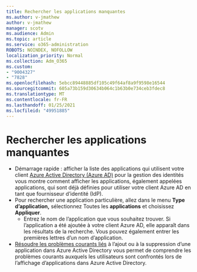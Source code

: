 ```yaml
---
title: Rechercher les applications manquantes
ms.author: v-jmathew
author: v-jmathew
manager: scotv
ms.audience: Admin
ms.topic: article
ms.service: o365-administration
ROBOTS: NOINDEX, NOFOLLOW
localization_priority: Normal
ms.collection: Adm_O365
ms.custom:
- "9004327"
- "7828"
ms.openlocfilehash: 5ebcc89448885df105c49f64af8a9f9598e16544
ms.sourcegitcommit: 605a73b159d30634b064c1b63b0e734ceb3fdec8
ms.translationtype: MT
ms.contentlocale: fr-FR
ms.lasthandoff: 01/25/2021
ms.locfileid: "49951885"
---
```

# <a name="find-missing-applications"></a>Rechercher les applications manquantes

- Démarrage rapide : afficher la liste des applications qui utilisent votre client [Azure Active Directory (Azure AD)](https://docs.microsoft.com/azure/active-directory/manage-apps/view-applications-portal) pour la gestion des identités vous montre comment afficher les applications, également appelées applications, qui sont déjà définies pour utiliser votre client Azure AD en tant que fournisseur d’identité (IdP).
- Pour rechercher une application particulière, allez dans le menu **Type d’application,** sélectionnez Toutes les **applications** et choisissez **Appliquer**.
  - Entrez le nom de l’application que vous souhaitez trouver. Si l’application a été ajoutée à votre client Azure AD, elle apparaît dans les résultats de la recherche. Vous pouvez également entrer les premières lettres d’un nom d’application.
- [Résoudre les problèmes courants liés](https://docs.microsoft.com/azure/active-directory/manage-apps/troubleshoot-adding-apps) à l’ajout ou à la suppression d’une application dans Azure Active Directory vous permet de comprendre les problèmes courants auxquels les utilisateurs sont confrontés lors de l’affichage d’applications dans Azure Active Directory.
